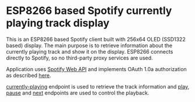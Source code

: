 # ESP8266 based Spotify currently playing track display
This is an ESP8266 based Spotify client built with 256x64 OLED (SSD1322 based) display. The main purpose is to retrieve information about the currently playing track and show it on the display. ESP8266 connects directly to Spotify, so no third-party proxy services are used.

Application uses [Spotify Web API](https://developer.spotify.com/web-api/) and implements OAuth 1.0a authorization as described [here](https://developer.spotify.com/web-api/authorization-guide/).

[currently-playing](https://developer.spotify.com/web-api/get-the-users-currently-playing-track/) endpoint is used to retrieve the track information and [play](https://developer.spotify.com/web-api/start-a-users-playback/), [pause](https://developer.spotify.com/web-api/pause-a-users-playback/) and [next](https://developer.spotify.com/web-api/skip-users-playback-to-next-track/) endpoints are used to control the playback.

